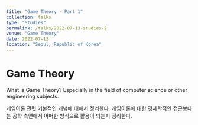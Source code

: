 ```yaml
---
title: "Game Theory - Part 1"
collection: talks
type: "Studies"
permalink: /talks/2022-07-13-studies-2
venue: "Game Theory"
date: 2022-07-13
location: "Seoul, Republic of Korea"
---
```



Game Theory
======
What is Game Theory?
Especially in the field of computer science or other engineering subjects.

게임이론 관련 기본적인 개념에 대해서 정리한다.
게임이론에 대한 경제학적인 접근보다는 공학 측면에서 어떠한 방식으로 활용이 되는지 정리한다.


